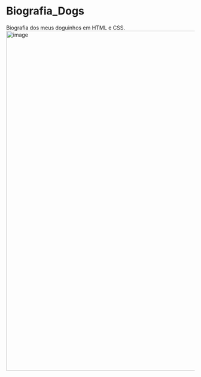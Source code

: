 # Biografia_Dogs
Biografia dos meus doguinhos em HTML e CSS.
<img width="906" alt="image" src="https://github.com/AnnieAuriema/Biografia_Dogs/assets/106829930/02246fd5-9a67-44f5-b260-3e8828a0ca92">

